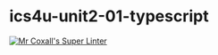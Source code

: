 # ics4u-unit2-01-typescript

[![Mr Coxall's Super Linter](https://github.com/Aidan-Lalonde-Novales/ics4u-unit2-01-typescript/workflows/Mr%20Coxall's%20Super%20Linter/badge.svg)](https://github.com/Aidan-Lalonde-Novales/ics4u-unit2-01-typescript/actions/)
